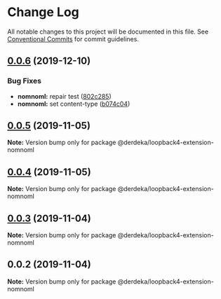 # Change Log

All notable changes to this project will be documented in this file.
See [Conventional Commits](https://conventionalcommits.org) for commit guidelines.

## [0.0.6](https://github.com/derdeka/loopback4-extensions/compare/@derdeka/loopback4-extension-nomnoml@0.0.5...@derdeka/loopback4-extension-nomnoml@0.0.6) (2019-12-10)


### Bug Fixes

* **nomnoml:** repair test ([802c285](https://github.com/derdeka/loopback4-extensions/commit/802c2859d8a06de855e28f96f03fed9879d6e077))
* **nomnoml:** set content-type ([b074c04](https://github.com/derdeka/loopback4-extensions/commit/b074c046dc860c0722a84aabfabf6ca24ae4db15))





## [0.0.5](https://github.com/derdeka/loopback4-extensions/compare/@derdeka/loopback4-extension-nomnoml@0.0.4...@derdeka/loopback4-extension-nomnoml@0.0.5) (2019-11-05)

**Note:** Version bump only for package @derdeka/loopback4-extension-nomnoml





## [0.0.4](https://github.com/derdeka/loopback4-extensions/compare/@derdeka/loopback4-extension-nomnoml@0.0.3...@derdeka/loopback4-extension-nomnoml@0.0.4) (2019-11-05)

**Note:** Version bump only for package @derdeka/loopback4-extension-nomnoml





## [0.0.3](https://github.com/derdeka/loopback4-extensions/compare/@derdeka/loopback4-extension-nomnoml@0.0.2...@derdeka/loopback4-extension-nomnoml@0.0.3) (2019-11-04)

**Note:** Version bump only for package @derdeka/loopback4-extension-nomnoml





## 0.0.2 (2019-11-04)

**Note:** Version bump only for package @derdeka/loopback4-extension-nomnoml
